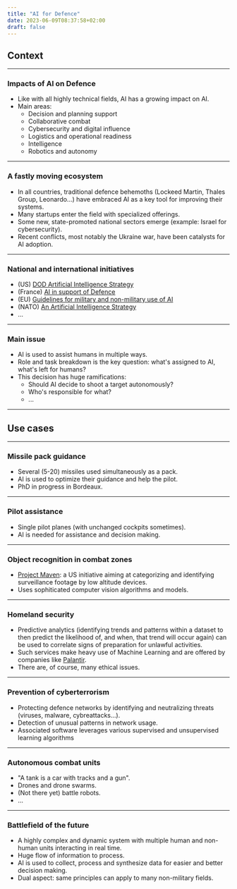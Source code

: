 ```yaml
---
title: "AI for Defence"
date: 2023-06-09T08:37:58+02:00
draft: false
---
```


## Context

---

### Impacts of AI on Defence

- Like with all highly technical fields, AI has a growing impact on AI.
- Main areas:
  - Decision and planning support
  - Collaborative combat
  - Cybersecurity and digital influence
  - Logistics and operational readiness
  - Intelligence
  - Robotics and autonomy

---

### A fastly moving ecosystem

- In all countries, traditional defence behemoths (Lockeed Martin, Thales Group, Leonardo...) have embraced AI as a key tool for improving their systems.
- Many startups enter the field with specialized offerings.
- Some new, state-promoted national sectors emerge (example: Israel for cybersecurity).
- Recent conflicts, most notably the Ukraine war, have been catalysts for AI adoption.

---

### National and international initiatives

- (US) [DOD Artificial Intelligence Strategy](https://media.defense.gov/2019/Feb/12/2002088963/-1/-1/1/SUMMARY-OF-DOD-AI-STRATEGY.PDF)
- (France) [AI in support of Defence](https://www.defense.gouv.fr/sites/default/files/aid/Report%20of%20the%20AI%20Task%20Force%20September%202019.pdf)
- (EU) [Guidelines for military and non-military use of AI](https://www.europarl.europa.eu/news/en/press-room/20210114IPR95627/guidelines-for-military-and-non-military-use-of-artificial-intelligence)
- (NATO) [An Artificial Intelligence Strategy](https://www.nato.int/docu/review/articles/2021/10/25/an-artificial-intelligence-strategy-for-nato/index.html)
- ...

---

### Main issue

- AI is used to assist humans in multiple ways.
- Role and task breakdown is the key question: what's assigned to AI, what's left for humans?
- This decision has huge ramifications:
  - Should AI decide to shoot a target autonomously?
  - Who's responsible for what?
  - ...

---

## Use cases

---

### Missile pack guidance

- Several (5-20) missiles used simultaneously as a pack.
- AI is used to optimize their guidance and help the pilot.
- PhD in progress in Bordeaux.

---

### Pilot assistance

- Single pilot planes (with unchanged cockpits sometimes).
- AI is needed for assistance and decision making.

---

### Object recognition in combat zones

- [Project Maven](https://www.defense.gov/News/News-Stories/Article/Article/1254719/project-maven-to-deploy-computer-algorithms-to-war-zone-by-years-end/): a US initiative aiming at categorizing and identifying surveillance footage by low altitude devices.
- Uses sophiticated computer vision algorithms and models.

---

### Homeland security

- Predictive analytics (identifying trends and patterns within a dataset to then predict the likelihood of, and when, that trend will occur again) can be used to correlate signs of preparation for unlawful activities.
- Such services make heavy use of Machine Learning and are offered by companies like [Palantir](https://en.wikipedia.org/wiki/Palantir_Technologies).
- There are, of course, many ethical issues.

---

### Prevention of cyberterrorism

- Protecting defence networks by identifying and neutralizing threats (viruses, malware, cybreattacks...).
- Detection of unusual patterns in network usage.
- Associated software leverages various supervised and unsupervised learning algorithms

---

### Autonomous combat units

- "A tank is a car with tracks and a gun".
- Drones and drone swarms.
- (Not there yet) battle robots.
- ...

---

### Battlefield of the future

- A highly complex and dynamic system with multiple human and non-human units interacting in real time.
- Huge flow of information to process.
- AI is used to collect, process and synthesize data for easier and better decision making.
- Dual aspect: same principles can apply to many non-military fields.

